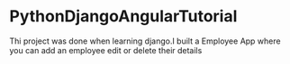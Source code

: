 # PythonDjangoAngularTutorial

Thi project was done when learning django.I built a Employee App where you can add an employee edit or delete their details
